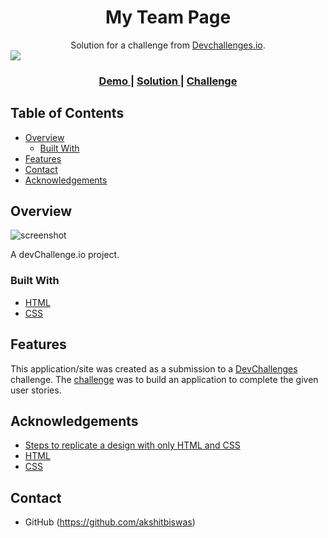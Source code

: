 
<!-- Please update value in the {}  -->

<h1 align="center">My Team Page</h1>

<div align="center">
   Solution for a challenge from  <a href="http://devchallenges.io" target="_blank">Devchallenges.io</a>.
</div>

<img src="https://repository-images.githubusercontent.com/420608089/b5ba9399-42f6-46b7-afc7-e0502c12a9c1">

<div align="center">
  <h3>
    <a href="https://shuhzz.github.io/MyTeamPage/">
      Demo
    </a>
    <span> | </span>
    <a href="https://github.com/shuhzz/">
      Solution
    </a>
    <span> | </span>
    <a href="https://devchallenges.io/challenges/wBunSb7FPrIepJZAg0sY">
      Challenge
    </a>
  </h3>
</div>

<!-- TABLE OF CONTENTS -->

## Table of Contents

- [Overview](#overview)
  - [Built With](#built-with)
- [Features](#features)
- [Contact](#contact)
- [Acknowledgements](#acknowledgements)

<!-- OVERVIEW -->

## Overview

![screenshot](./demo.jpg)

A devChallenge.io project.

### Built With

<!-- This section should list any major frameworks that you built your project using. Here are a few examples.-->

- [HTML](https://www.w3schools.com/html/html_css.asp)
- [CSS](https://www.w3schools.com/html/html_css.asp)

## Features

<!-- List the features of your application or follow the template. Don't share the figma file here :) -->

This application/site was created as a submission to a [DevChallenges](https://devchallenges.io/challenges) challenge. The [challenge](https://devchallenges.io/challenges/wBunSb7FPrIepJZAg0sY) was to build an application to complete the given user stories.


## Acknowledgements

<!-- This section should list any articles or add-ons/plugins that helps you to complete the project. This is optional but it will help you in the future. For exmpale -->

- [Steps to replicate a design with only HTML and CSS](https://devchallenges-blogs.web.app/how-to-replicate-design/)
- [HTML](https://www.w3schools.com/html/html_css.asp)
- [CSS](https://www.w3schools.com/html/html_css.asp)


## Contact

- GitHub (https://github.com/akshitbiswas)

